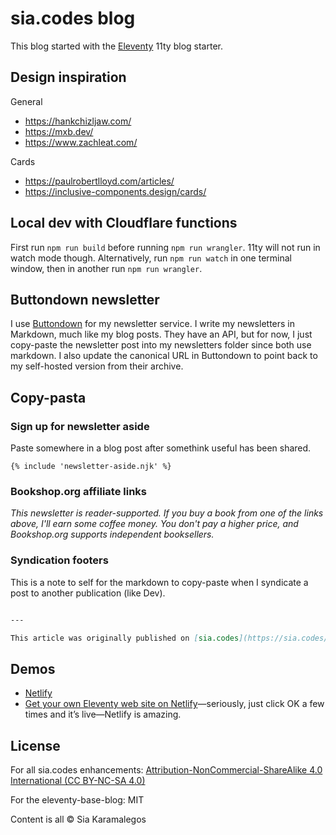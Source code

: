 # sia.codes blog

This blog started with the [Eleventy](https://github.com/11ty/eleventy) 11ty blog starter.

## Design inspiration

General
- https://hankchizljaw.com/
- https://mxb.dev/
- https://www.zachleat.com/

Cards
- https://paulrobertlloyd.com/articles/
- https://inclusive-components.design/cards/

## Local dev with Cloudflare functions

First run `npm run build` before running `npm run wrangler`. 11ty will not run in watch mode though. Alternatively, run `npm run watch` in one terminal window, then in another run `npm run wrangler`.

## Buttondown newsletter

I use [Buttondown](https://buttondown.email/emails) for my newsletter service. I write my newsletters in Markdown, much like my blog posts. They have an API, but for now, I just copy-paste the newsletter post into my newsletters folder since both use markdown. I also update the canonical URL in Buttondown to point back to my self-hosted version from their archive.

## Copy-pasta

### Sign up for newsletter aside

Paste somewhere in a blog post after somethink useful has been shared.

```njk
{% include 'newsletter-aside.njk' %}
```

### Bookshop.org affiliate links

*This newsletter is reader-supported. If you buy a book from one of the links above, I'll earn some coffee money. You don't pay a higher price, and Bookshop.org supports independent booksellers.*

### Syndication footers

This is a note to self for the markdown to copy-paste when I syndicate a post to another publication (like Dev).

```markdown

---

This article was originally published on [sia.codes](https://sia.codes/posts/how-to-add-prettier-to-a-project/). Head over there if you like this post and want to read others like it, or sign up for my [newsletter](https://buttondown.email/sia.codes) to be notified of new posts!
```

## Demos

* [Netlify](https://eleventy-base-blog.netlify.com/)
* [Get your own Eleventy web site on Netlify](https://app.netlify.com/start/deploy?repository=https://github.com/11ty/eleventy-base-blog)—seriously, just click OK a few times and it’s live—Netlify is amazing.

## License
For all sia.codes enhancements: [Attribution-NonCommercial-ShareAlike 4.0 International (CC BY-NC-SA 4.0)](https://creativecommons.org/licenses/by-nc-sa/4.0/)

For the eleventy-base-blog: MIT

Content is all &copy; Sia Karamalegos

<!--
Google calendar
http://www.google.com/calendar/event?location=Hi-Wire+Brewing+Durham+-+800+Taylor+St+%239-150+-+Durham%2C+NC%2C+us&action=TEMPLATE&sprop=name%3ADurham+Social+Hack+Night&sprop=website%3Ahttps%3A%2F%2Fwww.meetup.com%2Fdurham-social-hack-night%2Fevents%2F300873921&details=For+full+details%2C+including+the+address%2C+and+to+RSVP+see%3A+https%3A%2F%2Fwww.meetup.com%2Fdurham-social-hack-night%2Fevents%2F300873921%0A%0A&text=Durham+Social+Hack+Night&dates=20240812T220000Z%2F20240813T000000Z

iCal, Outlook
https://www.meetup.com/durham-social-hack-night/events/300873921/ical/Durham+Social+Hack+Night.ics

http://calendar.yahoo.com/?in_loc=Hi-Wire+Brewing+Durham+-+800+Taylor+St+%239-150+-+Durham%2C+NC%2C+us&v=60&VIEW=d&TYPE=20&TITLE=Durham+Social+Hack+Night&ST=20240812T220000Z&DUR=0200&URL=https%3A%2F%2Fwww.meetup.com%2Fdurham-social-hack-night%2Fevents%2F300873921&DESC=For+full+details%2C+including+the+address%2C+and+to+RSVP+see%3A+https%3A%2F%2Fwww.meetup.com%2Fdurham-social-hack-night%2Fevents%2F300873921%0A%0A
-->
